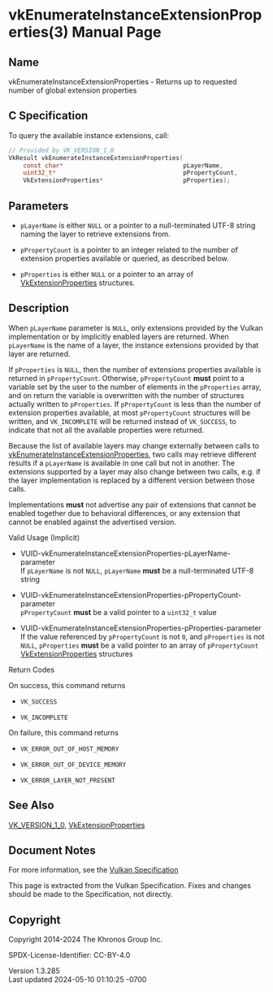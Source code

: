 # vkEnumerateInstanceExtensionProperties(3) Manual Page

## Name

vkEnumerateInstanceExtensionProperties - Returns up to requested number
of global extension properties



## <a href="#_c_specification" class="anchor"></a>C Specification

To query the available instance extensions, call:

``` c
// Provided by VK_VERSION_1_0
VkResult vkEnumerateInstanceExtensionProperties(
    const char*                                 pLayerName,
    uint32_t*                                   pPropertyCount,
    VkExtensionProperties*                      pProperties);
```

## <a href="#_parameters" class="anchor"></a>Parameters

- `pLayerName` is either `NULL` or a pointer to a null-terminated UTF-8
  string naming the layer to retrieve extensions from.

- `pPropertyCount` is a pointer to an integer related to the number of
  extension properties available or queried, as described below.

- `pProperties` is either `NULL` or a pointer to an array of
  [VkExtensionProperties](https://registry.khronos.org/vulkan/specs/1.3-extensions/man/html/VkExtensionProperties.html) structures.

## <a href="#_description" class="anchor"></a>Description

When `pLayerName` parameter is `NULL`, only extensions provided by the
Vulkan implementation or by implicitly enabled layers are returned. When
`pLayerName` is the name of a layer, the instance extensions provided by
that layer are returned.

If `pProperties` is `NULL`, then the number of extensions properties
available is returned in `pPropertyCount`. Otherwise, `pPropertyCount`
**must** point to a variable set by the user to the number of elements
in the `pProperties` array, and on return the variable is overwritten
with the number of structures actually written to `pProperties`. If
`pPropertyCount` is less than the number of extension properties
available, at most `pPropertyCount` structures will be written, and
`VK_INCOMPLETE` will be returned instead of `VK_SUCCESS`, to indicate
that not all the available properties were returned.

Because the list of available layers may change externally between calls
to
[vkEnumerateInstanceExtensionProperties](https://registry.khronos.org/vulkan/specs/1.3-extensions/man/html/vkEnumerateInstanceExtensionProperties.html),
two calls may retrieve different results if a `pLayerName` is available
in one call but not in another. The extensions supported by a layer may
also change between two calls, e.g. if the layer implementation is
replaced by a different version between those calls.

Implementations **must** not advertise any pair of extensions that
cannot be enabled together due to behavioral differences, or any
extension that cannot be enabled against the advertised version.

Valid Usage (Implicit)

- <a
  href="#VUID-vkEnumerateInstanceExtensionProperties-pLayerName-parameter"
  id="VUID-vkEnumerateInstanceExtensionProperties-pLayerName-parameter"></a>
  VUID-vkEnumerateInstanceExtensionProperties-pLayerName-parameter  
  If `pLayerName` is not `NULL`, `pLayerName` **must** be a
  null-terminated UTF-8 string

- <a
  href="#VUID-vkEnumerateInstanceExtensionProperties-pPropertyCount-parameter"
  id="VUID-vkEnumerateInstanceExtensionProperties-pPropertyCount-parameter"></a>
  VUID-vkEnumerateInstanceExtensionProperties-pPropertyCount-parameter  
  `pPropertyCount` **must** be a valid pointer to a `uint32_t` value

- <a
  href="#VUID-vkEnumerateInstanceExtensionProperties-pProperties-parameter"
  id="VUID-vkEnumerateInstanceExtensionProperties-pProperties-parameter"></a>
  VUID-vkEnumerateInstanceExtensionProperties-pProperties-parameter  
  If the value referenced by `pPropertyCount` is not `0`, and
  `pProperties` is not `NULL`, `pProperties` **must** be a valid pointer
  to an array of `pPropertyCount`
  [VkExtensionProperties](https://registry.khronos.org/vulkan/specs/1.3-extensions/man/html/VkExtensionProperties.html) structures

Return Codes

On success, this command returns  
- `VK_SUCCESS`

- `VK_INCOMPLETE`

On failure, this command returns  
- `VK_ERROR_OUT_OF_HOST_MEMORY`

- `VK_ERROR_OUT_OF_DEVICE_MEMORY`

- `VK_ERROR_LAYER_NOT_PRESENT`

## <a href="#_see_also" class="anchor"></a>See Also

[VK_VERSION_1_0](https://registry.khronos.org/vulkan/specs/1.3-extensions/man/html/VK_VERSION_1_0.html),
[VkExtensionProperties](https://registry.khronos.org/vulkan/specs/1.3-extensions/man/html/VkExtensionProperties.html)

## <a href="#_document_notes" class="anchor"></a>Document Notes

For more information, see the <a
href="https://registry.khronos.org/vulkan/specs/1.3-extensions/html/vkspec.html#vkEnumerateInstanceExtensionProperties"
target="_blank" rel="noopener">Vulkan Specification</a>

This page is extracted from the Vulkan Specification. Fixes and changes
should be made to the Specification, not directly.

## <a href="#_copyright" class="anchor"></a>Copyright

Copyright 2014-2024 The Khronos Group Inc.

SPDX-License-Identifier: CC-BY-4.0

Version 1.3.285  
Last updated 2024-05-10 01:10:25 -0700
